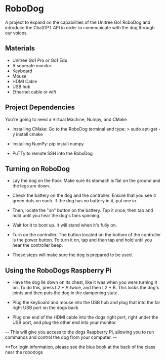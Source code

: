# RoboDog
A project to expand on the capabilities of the Unitree Go1 RoboDog and introduce the ChatGPT API in order to communicate with the dog through our voices.

## Materials
- Unitree Go1 Pro or Go1 Edu
- A seperate monitor
- Keyboard
- Mouse
- HDMI Cable
- USB hub
- Ethernet cable or wifi

## Project Dependencies
You're going to need a Virtual Machine, Numpy, and CMake 

- Installing CMake: Go to the RoboDog terminal and type: > sudo apt-get -y install cmake

- Installing NumPy: pip install numpy

- PuTTy to remote SSH into the RoboDog

## Turning on RoboDog
- Lay the dog on the floor. Make sure its stomach is flat on the ground and the legs are down.

- Check the battery on the dog and the controller. Ensure that you see 4 green dots on each. If the dog has no battery in it, put one in. 

- Then, locate the "on" button on the battery. Tap it once, then tap and hold until you hear the dog's fans spinning.

- Wait for it to boot up. It will stand when it's fully on.

- Turn on the controller. The button located on the bottom of the controller is the power button. To turn it on, tap and then tap and hold until you hear the controller beep.

- These steps will make sure the dog is prepared to be used. 

## Using the RoboDogs Raspberry Pi
- Have the dog lie down on its chest, like it was when you were turning it on. To do this, press L2 + A twice, and then L2 + B. This locks the dog's joints and then puts the dog in the dampening state.

- Plug the keyboard and mouse into the USB hub and plug that into the far right USB port on the dogs back.

- Plug one end of the HDMI cable into the dogs right port, right under the USB port, and plug the other end into your monitor.

-- This will give you access to the dogs Raspberry Pi, allowing you to run commands and control the dog from your computer. --

**For login information, please see the blue book at the back of the class near the robodogs
